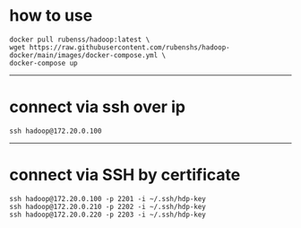 # how to use
```
docker pull rubenss/hadoop:latest \
wget https://raw.githubusercontent.com/rubenshs/hadoop-docker/main/images/docker-compose.yml \
docker-compose up
```

---

# connect via ssh over ip
```
ssh hadoop@172.20.0.100
```

---
# connect via SSH by certificate
```
ssh hadoop@172.20.0.100 -p 2201 -i ~/.ssh/hdp-key
ssh hadoop@172.20.0.210 -p 2202 -i ~/.ssh/hdp-key
ssh hadoop@172.20.0.220 -p 2203 -i ~/.ssh/hdp-key
```